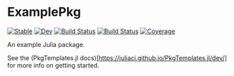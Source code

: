 # ExamplePkg

[![Stable](https://img.shields.io/badge/docs-stable-blue.svg)](https://ekholme.github.io/ExamplePkg.jl/stable/)
[![Dev](https://img.shields.io/badge/docs-dev-blue.svg)](https://ekholme.github.io/ExamplePkg.jl/dev/)
[![Build Status](https://github.com/ekholme/ExamplePkg.jl/actions/workflows/CI.yml/badge.svg?branch=master)](https://github.com/ekholme/ExamplePkg.jl/actions/workflows/CI.yml?query=branch%3Amaster)
[![Build Status](https://travis-ci.com/ekholme/ExamplePkg.jl.svg?branch=master)](https://travis-ci.com/ekholme/ExamplePkg.jl)
[![Coverage](https://codecov.io/gh/ekholme/ExamplePkg.jl/branch/master/graph/badge.svg)](https://codecov.io/gh/ekholme/ExamplePkg.jl)

An example Julia package.

See the (PkgTemplates.jl docs)[https://juliaci.github.io/PkgTemplates.jl/dev/] for more info on getting started.